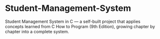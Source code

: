 # Student-Management-System
Student Management System in C — a self-built project that applies concepts learned from C How to Program (9th Edition), growing chapter by chapter into a complete system.
